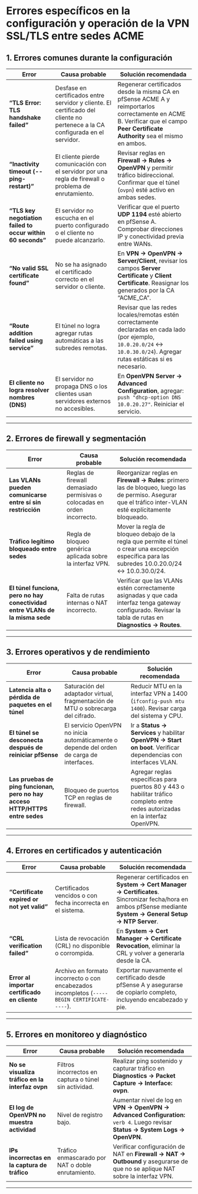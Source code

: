 # Errores específicos en la configuración y operación de la VPN SSL/TLS entre sedes ACME

## 1. Errores comunes durante la configuración

| Error | Causa probable | Solución recomendada |
|--------|----------------|----------------------|
| **“TLS Error: TLS handshake failed”** | Desfase en certificados entre servidor y cliente. El certificado del cliente no pertenece a la CA configurada en el servidor. | Regenerar certificados desde la misma CA en pfSense ACME A y reimportarlos correctamente en ACME B. Verificar que el campo **Peer Certificate Authority** sea el mismo en ambos. |
| **“Inactivity timeout (--ping-restart)”** | El cliente pierde comunicación con el servidor por una regla de firewall o problema de enrutamiento. | Revisar reglas en **Firewall → Rules → OpenVPN** y permitir tráfico bidireccional. Confirmar que el túnel (`ovpn`) esté activo en ambas sedes. |
| **“TLS key negotiation failed to occur within 60 seconds”** | El servidor no escucha en el puerto configurado o el cliente no puede alcanzarlo. | Verificar que el puerto **UDP 1194** esté abierto en pfSense A. Comprobar direcciones IP y conectividad previa entre WANs. |
| **“No valid SSL certificate found”** | No se ha asignado el certificado correcto en el servidor o cliente. | En **VPN → OpenVPN → Server/Client**, revisar los campos **Server Certificate** y **Client Certificate**. Reasignar los generados por la CA “ACME_CA”. |
| **“Route addition failed using service”** | El túnel no logra agregar rutas automáticas a las subredes remotas. | Revisar que las redes locales/remotas estén correctamente declaradas en cada lado (por ejemplo, `10.0.20.0/24` ↔ `10.0.30.0/24`). Agregar rutas estáticas si es necesario. |
| **El cliente no logra resolver nombres (DNS)** | El servidor no propaga DNS o los clientes usan servidores externos no accesibles. | En **OpenVPN Server → Advanced Configuration**, agregar: `push "dhcp-option DNS 10.0.20.27"`. Reiniciar el servicio. |

---

## 2. Errores de firewall y segmentación

| Error | Causa probable | Solución recomendada |
|--------|----------------|----------------------|
| **Las VLANs pueden comunicarse entre sí sin restricción** | Reglas de firewall demasiado permisivas o colocadas en orden incorrecto. | Reorganizar reglas en **Firewall → Rules**: primero las de bloqueo, luego las de permiso. Asegurar que el tráfico inter-VLAN esté explícitamente bloqueado. |
| **Tráfico legítimo bloqueado entre sedes** | Regla de bloqueo genérica aplicada sobre la interfaz VPN. | Mover la regla de bloqueo debajo de la regla que permite el túnel o crear una excepción específica para las subredes 10.0.20.0/24 ↔ 10.0.30.0/24. |
| **El túnel funciona, pero no hay conectividad entre VLANs de la misma sede** | Falta de rutas internas o NAT incorrecto. | Verificar que las VLANs estén correctamente asignadas y que cada interfaz tenga gateway configurado. Revisar la tabla de rutas en **Diagnostics → Routes**. |

---

## 3. Errores operativos y de rendimiento

| Error | Causa probable | Solución recomendada |
|--------|----------------|----------------------|
| **Latencia alta o pérdida de paquetes en el túnel** | Saturación del adaptador virtual, fragmentación de MTU o sobrecarga del cifrado. | Reducir MTU en la interfaz VPN a 1400 (`ifconfig-push mtu 1400`). Revisar carga del sistema y CPU. |
| **El túnel se desconecta después de reiniciar pfSense** | El servicio OpenVPN no inicia automáticamente o depende del orden de carga de interfaces. | Ir a **Status → Services** y habilitar **OpenVPN → Start on boot**. Verificar dependencias con interfaces VLAN. |
| **Las pruebas de ping funcionan, pero no hay acceso HTTP/HTTPS entre sedes** | Bloqueo de puertos TCP en reglas de firewall. | Agregar reglas específicas para puertos 80 y 443 o habilitar tráfico completo entre redes autorizadas en la interfaz OpenVPN. |

---

## 4. Errores en certificados y autenticación

| Error | Causa probable | Solución recomendada |
|--------|----------------|----------------------|
| **“Certificate expired or not yet valid”** | Certificados vencidos o con fecha incorrecta en el sistema. | Regenerar certificados en **System → Cert Manager → Certificates**. Sincronizar fecha/hora en ambos pfSense mediante **System → General Setup → NTP Server**. |
| **“CRL verification failed”** | Lista de revocación (CRL) no disponible o corrompida. | En **System → Cert Manager → Certificate Revocation**, eliminar la CRL y volver a generarla desde la CA. |
| **Error al importar certificado en cliente** | Archivo en formato incorrecto o con encabezados incompletos (`-----BEGIN CERTIFICATE-----`). | Exportar nuevamente el certificado desde pfSense A y asegurarse de copiarlo completo, incluyendo encabezado y pie. |

---

## 5. Errores en monitoreo y diagnóstico

| Error | Causa probable | Solución recomendada |
|--------|----------------|----------------------|
| **No se visualiza tráfico en la interfaz ovpn** | Filtros incorrectos en captura o túnel sin actividad. | Realizar ping sostenido y capturar tráfico en **Diagnostics → Packet Capture → Interface: ovpn**. |
| **El log de OpenVPN no muestra actividad** | Nivel de registro bajo. | Aumentar nivel de log en **VPN → OpenVPN → Advanced Configuration:** `verb 4`. Luego revisar **Status → System Logs → OpenVPN**. |
| **IPs incorrectas en la captura de tráfico** | Tráfico enmascarado por NAT o doble enrutamiento. | Verificar configuración de NAT en **Firewall → NAT → Outbound** y asegurarse de que no se aplique NAT sobre la interfaz VPN. |

---
